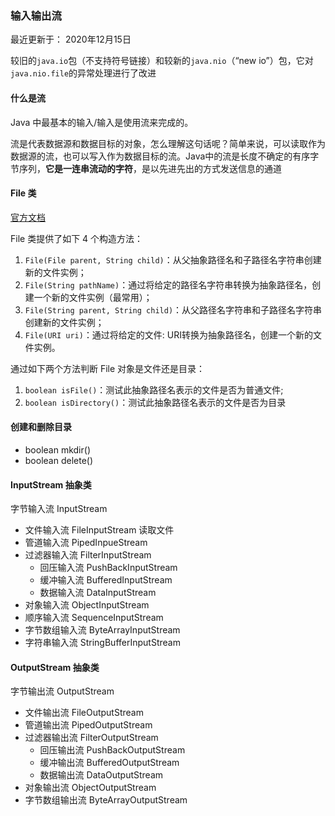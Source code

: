 ### 输入输出流



最近更新于： 2020年12月15日



较旧的`java.io`包（不支持符号链接）和较新的`java.nio`（“new io”）包，它对`java.nio.file`的异常处理进行了改进



#### 什么是流

Java 中最基本的输入/输入是使用流来完成的。

流是代表数据源和数据目标的对象，怎么理解这句话呢？简单来说，可以读取作为数据源的流，也可以写入作为数据目标的流。Java中的流是长度不确定的有序字节序列，**它是一连串流动的字符**，是以先进先出的方式发送信息的通道





#### File 类

[官方文档](https://docs.oracle.com/en/java/javase/14/docs/api/java.base/java/io/File.html)

File 类提供了如下 4 个构造方法：

1. `File(File parent, String child)`：从父抽象路径名和子路径名字符串创建新的文件实例；
2. `File(String pathName)`：通过将给定的路径名字符串转换为抽象路径名，创建一个新的文件实例（最常用）；
3. `File(String parent, String child)`：从父路径名字符串和子路径名字符串创建新的文件实例；
4. `File(URI uri)`：通过将给定的文件: URI转换为抽象路径名，创建一个新的文件实例。



通过如下两个方法判断 File 对象是文件还是目录：

1. `boolean isFile()`：测试此抽象路径名表示的文件是否为普通文件;
2. `boolean isDirectory()`：测试此抽象路径名表示的文件是否为目录



#### 创建和删除目录

- boolean mkdir()
- boolean delete()



####  InputStream 抽象类



字节输入流 InputStream

- 文件输入流 FileInputStream     读取文件
- 管道输入流 PipedInpueStream
- 过滤器输入流 FilterInputStream
  - 回压输入流 PushBackInputStream
  - 缓冲输入流 BufferedInputStream
  - 数据输入流 DataInputStream
- 对象输入流 ObjectInputStream
- 顺序输入流 SequenceInputStream
- 字节数组输入流 ByteArrayInputStream
- 字符串输入流 StringBufferInputStream



#### OutputStream 抽象类



字节输出流 OutputStream

- 文件输出流 FileOutputStream
- 管道输出流 PipedOutputStream
- 过滤器输出流 FilterOutputStream
  - 回压输出流 PushBackOutputStream
  - 缓冲输出流 BufferedOutputStream
  - 数据输出流 DataOutputStream
- 对象输出流 ObjectOutputStream
- 字节数组输出流 ByteArrayOutputStream
